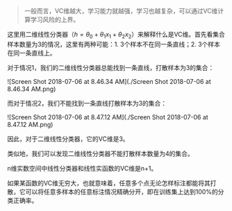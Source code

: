 > 一般而言，VC维越大，学习能力就越强，学习也越复杂，可以通过VC维计算学习风险的上界。

这里用二维线性分类器（$h=\theta_0+\theta_1 x_1+\theta_2 x_2$）来解释什么是VC维。首先看集合样本数量为3的情况，这里有两种可能：1. 3个样本不在同一条直线；2. 3个样本在同一条直线上。

对于情况1，我们的二维线性分类器总能找到一条直线，打散样本为3的集合：

![Screen Shot 2018-07-06 at 8.46.34 AM](./Screen Shot 2018-07-06 at 8.46.34 AM.png)

而对于情况2，我们不能找到一条直线打散样本为3的集合：

![Screen Shot 2018-07-06 at 8.47.12 AM](./Screen Shot 2018-07-06 at 8.47.12 AM.png)

因此，对于二维线性分类器，它的VC维是3。

类似地，我们可以发现二维线性分类器不能打散样本数量为4的集合。

n维实数空间中线性分类器和线性实函数的VC维是n+1。

如果某函数的VC维无穷大，也就意味着，任意多个点无论怎样标注都能将其打散，它可以将任意多样本的任意标注情况精确分开，即在训练集上达到100%的分类正确率。